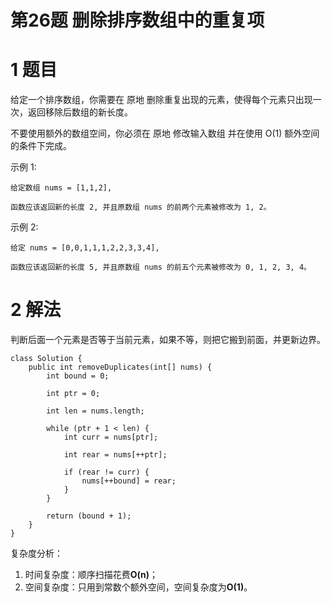 # 第26题 删除排序数组中的重复项

# 1 题目

给定一个排序数组，你需要在 原地 删除重复出现的元素，使得每个元素只出现一次，返回移除后数组的新长度。

不要使用额外的数组空间，你必须在 原地 修改输入数组 并在使用 O(1) 额外空间的条件下完成。

示例 1:

```
给定数组 nums = [1,1,2], 

函数应该返回新的长度 2, 并且原数组 nums 的前两个元素被修改为 1, 2。 
```

示例 2:

```
给定 nums = [0,0,1,1,1,2,2,3,3,4],

函数应该返回新的长度 5, 并且原数组 nums 的前五个元素被修改为 0, 1, 2, 3, 4。
```

# 2 解法

判断后面一个元素是否等于当前元素，如果不等，则把它搬到前面，并更新边界。

```
class Solution {
    public int removeDuplicates(int[] nums) {
        int bound = 0;

        int ptr = 0;

        int len = nums.length;

        while (ptr + 1 < len) {
            int curr = nums[ptr];

            int rear = nums[++ptr];

            if (rear != curr) {
                nums[++bound] = rear;
            }
        }

        return (bound + 1);
    }
}
```

复杂度分析：

1. 时间复杂度：顺序扫描花费**O(n)**；
2. 空间复杂度：只用到常数个额外空间，空间复杂度为**O(1)**。